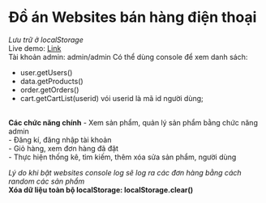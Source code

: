 # Đồ án Websites bán hàng điện thoại
<i>Lưu trữ ở localStorage</i><br>
Live demo: <a href="https://huykhaduy.github.io">Link</a><br>
Tài khoản admin: admin/admin
Có thể dùng console để xem danh sách:
  - user.getUsers()
  - data.getProducts()
  - order.getOrders()
  - cart.getCartList(userid) vói userid là mã id người dùng;
 <br>
<b>Các chức năng chính</b>
- Xem sản phẩm, quản lý sản phẩm bằng chức năng admin <br>
- Đăng kí, đăng nhập tài khoản <br>
- Giỏ hàng, xem đơn hàng đã đặt <br>
- Thực hiện thống kê, tìm kiếm, thêm xóa sửa sản phẩm, người dùng <br>

<i> Lý do khi bật websites console log sẽ log ra các đơn hàng bằng cách random các sản phẩm </i><br>
 <b> Xóa dữ liệu toàn bộ localStorage: localStorage.clear()</b>


